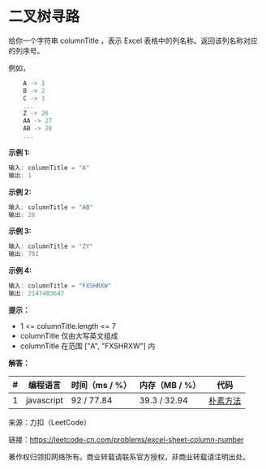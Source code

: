 # 二叉树寻路

给你一个字符串 columnTitle ，表示 Excel 表格中的列名称。返回该列名称对应的列序号。

例如，

``` javascript
    A -> 1
    B -> 2
    C -> 3
    ...
    Z -> 26
    AA -> 27
    AB -> 28 
    ...
```

**示例 1:**

``` javascript
输入: columnTitle = "A"
输出: 1
```

**示例 2:**

``` javascript
输入: columnTitle = "AB"
输出: 28
```

**示例 3:**

``` javascript
输入: columnTitle = "ZY"
输出: 701
```

**示例 4:**

``` javascript
输入: columnTitle = "FXSHRXW"
输出: 2147483647
```

**提示：**

- 1 <= columnTitle.length <= 7
- columnTitle 仅由大写英文组成
- columnTitle 在范围 ["A", "FXSHRXW"] 内

**解答：**

**#**|**编程语言**|**时间（ms / %）**|**内存（MB / %）**|**代码**
--|--|--|--|--
1|javascript|92 / 77.84|39.3 / 32.94|[朴素方法](./javascript/ac_v1.js)

来源：力扣（LeetCode）

链接：https://leetcode-cn.com/problems/excel-sheet-column-number

著作权归领扣网络所有。商业转载请联系官方授权，非商业转载请注明出处。
